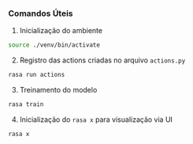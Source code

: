 ### Comandos Úteis

1. Inicialização do ambiente
```bash
source ./venv/bin/activate
```
2. Registro das actions criadas no arquivo `actions.py`
```bash
rasa run actions
```

3. Treinamento do modelo
```bash
rasa train
```

4. Inicialização do `rasa x` para visualização via UI
```bash
rasa x
```